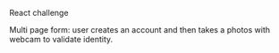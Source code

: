 React challenge

Multi page form: user creates an account and then takes a photos with webcam to validate identity.
